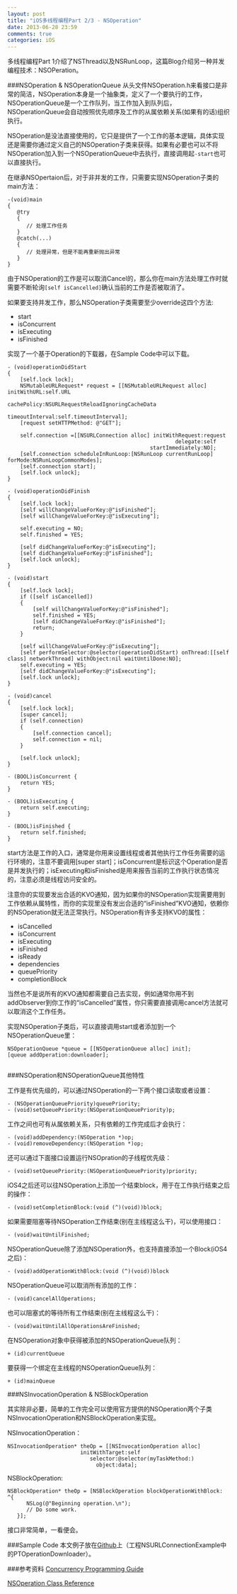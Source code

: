 ```yaml
---
layout: post
title: "iOS多线程编程Part 2/3 - NSOperation"
date: 2013-06-28 23:59
comments: true
categories: iOS
---
```


多线程编程Part 1介绍了NSThread以及NSRunLoop，这篇Blog介绍另一种并发编程技术：NSOPeration。


###NSOperation & NSOperationQueue
从头文件NSOperation.h来看接口是非常的简洁，NSOperation本身是一个抽象类，定义了一个要执行的工作，NSOperationQueue是一个工作队列，当工作加入到队列后，NSOperationQueue会自动按照优先顺序及工作的从属依赖关系(如果有的话)组织执行。

NSOperation是没法直接使用的，它只是提供了一个工作的基本逻辑，具体实现还是需要你通过定义自己的NSOperation子类来获得。如果有必要也可以不将NSOperation加入到一个NSOperationQueue中去执行，直接调用起`-start`也可以直接执行。

<!--more-->

在继承NSOpertaion后，对于非并发的工作，只需要实现NSOperation子类的main方法：

```
-(void)main 
{
   @try 
   {
      // 处理工作任务
   }
   @catch(...) 
   {
      // 处理异常，但是不能再重新抛出异常
   }
}
```
由于NSOperation的工作是可以取消Cancel的，那么你在main方法处理工作时就需要不断轮询`[self isCancelled]`确认当前的工作是否被取消了。

如果要支持并发工作，那么NSOperation子类需要至少override这四个方法:

* start
* isConcurrent
* isExecuting
* isFinished

实现了一个基于Operation的下载器，在Sample Code中可以下载。

```
- (void)operationDidStart
{
    [self.lock lock];
    NSMutableURLRequest* request = [[NSMutableURLRequest alloc] initWithURL:self.URL
                                                                cachePolicy:NSURLRequestReloadIgnoringCacheData
                                                            timeoutInterval:self.timeoutInterval];
    [request setHTTPMethod: @"GET"];
    
    self.connection =[[NSURLConnection alloc] initWithRequest:request
                                                     delegate:self
                                             startImmediately:NO];
    [self.connection scheduleInRunLoop:[NSRunLoop currentRunLoop] forMode:NSRunLoopCommonModes];
    [self.connection start];
    [self.lock unlock];
}

- (void)operationDidFinish
{
    [self.lock lock];
    [self willChangeValueForKey:@"isFinished"];
    [self willChangeValueForKey:@"isExecuting"];
    
    self.executing = NO;
    self.finished = YES;
    
    [self didChangeValueForKey:@"isExecuting"];
    [self didChangeValueForKey:@"isFinished"];
    [self.lock unlock];
}

- (void)start
{
    [self.lock lock];
    if ([self isCancelled])
    {
        [self willChangeValueForKey:@"isFinished"];
        self.finished = YES;
        [self didChangeValueForKey:@"isFinished"];
        return;
    }
    
    [self willChangeValueForKey:@"isExecuting"];
    [self performSelector:@selector(operationDidStart) onThread:[[self class] networkThread] withObject:nil waitUntilDone:NO];
    self.executing = YES;
    [self didChangeValueForKey:@"isExecuting"];
    [self.lock unlock];
}

- (void)cancel
{
    [self.lock lock];
    [super cancel];
    if (self.connection)
    {
        [self.connection cancel];
        self.connection = nil;
    }
    
    [self.lock unlock];
}

- (BOOL)isConcurrent {
    return YES;
}

- (BOOL)isExecuting {
    return self.executing;
}

- (BOOL)isFinished {
    return self.finished;
}

```

start方法是工作的入口，通常是你用来设置线程或者其他执行工作任务需要的运行环境的，注意不要调用[super start]；isConcurrent是标识这个Operation是否是并发执行的；isExecuting和isFinished是用来报告当前的工作执行状态情况的，注意必须是线程访问安全的。

注意你的实现要发出合适的KVO通知，因为如果你的NSOperation实现需要用到工作依赖从属特性，而你的实现里没有发出合适的“isFinished”KVO通知，依赖你的NSOperation就无法正常执行。NSOperation有许多支持KVO的属性：

* isCancelled
* isConcurrent
* isExecuting
* isFinished
* isReady
* dependencies
* queuePriority
* completionBlock

当然也不是说所有的KVO通知都需要自己去实现，例如通常你用不到addObserver到你工作的“isCancelled”属性，你只需要直接调用cancel方法就可以取消这个工作任务。

实现NSOperation子类后，可以直接调用start或者添加到一个NSOperationQueue里：

```
NSOperationQueue *queue = [[NSOperationQueue alloc] init];
[queue addOperation:downloader];
    
```

###NSOperation和NSOperationQueue其他特性

工作是有优先级的，可以通过NSOperation的一下两个接口读取或者设置：

```
- (NSOperationQueuePriority)queuePriority;
- (void)setQueuePriority:(NSOperationQueuePriority)p;
```

工作之间也可有从属依赖关系，只有依赖的工作完成后才会执行：

```
- (void)addDependency:(NSOperation *)op;
- (void)removeDependency:(NSOperation *)op;
```

还可以通过下面接口设置运行NSOpration的子线程优先级：

```
- (void)setQueuePriority:(NSOperationQueuePriority)priority;
```

iOS4之后还可以往NSOperation上添加一个结束block，用于在工作执行结束之后的操作：

```
- (void)setCompletionBlock:(void (^)(void))block;
```

如果需要阻塞等待NSOperation工作结束(别在主线程这么干)，可以使用接口：

```
- (void)waitUntilFinished;
```

NSOperationQueue除了添加NSOperation外，也支持直接添加一个Block(iOS4之后)：

```
- (void)addOperationWithBlock:(void (^)(void))block
```

NSOperationQueue可以取消所有添加的工作：

```
- (void)cancelAllOperations;
```
也可以阻塞式的等待所有工作结束(别在主线程这么干)：

```
- (void)waitUntilAllOperationsAreFinished;
```

在NSOperation对象中获得被添加的NSOperationQueue队列：

```
+ (id)currentQueue
```

要获得一个绑定在主线程的NSOperationQueue队列：

```
+ (id)mainQueue
```


###NSInvocationOperation & NSBlockOperation

其实除非必要，简单的工作完全可以使用官方提供的NSOperation两个子类NSInvocationOperation和NSBlockOperation来实现。

NSInvocationOperation：

```
NSInvocationOperation* theOp = [[NSInvocationOperation alloc] 
                       initWithTarget:self                 
		                  selector:@selector(myTaskMethod:)                                           
                            object:data];
```

NSBlockOperation:

```
NSBlockOperation* theOp = [NSBlockOperation blockOperationWithBlock: ^{
      NSLog(@"Beginning operation.\n");
      // Do some work.
   }];
```

接口非常简单，一看便会。

###Sample Code
本文例子放在[Github](https://github.com/hrchen/ExamplesForBlog)上（工程NSURLConnectionExample中的PTOperationDownloader）。

###参考资料
[Concurrency Programming Guide](http://developer.apple.com/library/mac/#documentation/General/Conceptual/ConcurrencyProgrammingGuide/OperationObjects/OperationObjects.html)

[NSOperation Class Reference](http://developer.apple.com/library/mac/#documentation/Cocoa/Reference/NSOperation_class/Reference/Reference.html)
